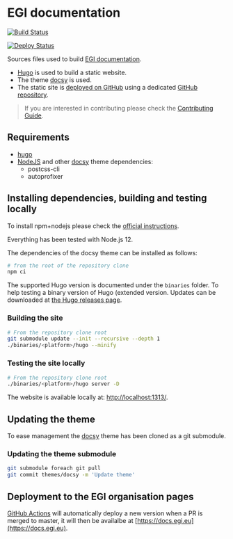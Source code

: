 # EGI documentation

[![Build Status](https://github.com/EGI-Foundation/documentation/workflows/Build%20documentation/badge.svg)](https://github.com/EGI-Foundation/documentation/actions)

[![Deploy Status](https://github.com/EGI-Foundation/documentation/workflows/Deploy%20to%20GitHub%20pages/badge.svg)](https://github.com/EGI-Foundation/documentation/actions)

Sources files used to build [EGI documentation](https://docs.egi.eu).

- [Hugo](https://gohugo.io/) is used to build a static website.
- The theme [docsy](https://www.docsy.dev) is used.
- The static site is
  [deployed on GitHub](https://gohugo.io/hosting-and-deployment/hosting-on-github/)
  using a dedicated
  [GitHub repository](https://github.com/EGI-Foundation/EGI-Foundation.github.io).

> If you are interested in contributing please check the
> [Contributing Guide](https://docs.egi.eu/about/contributing/).

## Requirements

- [hugo](https://gohugo.io)
- [NodeJS](https://nodejs.org/) and other
  [docsy](https://www.docsy.dev) theme dependencies:
  - postcss-cli
  - autoprofixer

## Installing dependencies, building and testing locally

To install npm+nodejs please check the
[official instructions](https://www.npmjs.com/get-npm).

Everything has been tested with Node.js 12.

The dependencies of the docsy theme can be installed as follows:

```sh
# from the root of the repository clone
npm ci
```

The supported Hugo version is documented under the `binaries` folder.
To help testing a binary version of Hugo (extended version. Updates
can be downloaded at
[the Hugo releases page](https://github.com/gohugoio/hugo/releases).

### Building the site

```sh
# From the repository clone root
git submodule update --init --recursive --depth 1
./binaries/<platform>/hugo --minify
```

### Testing the site locally

```sh
# From the repository clone root
./binaries/<platform>/hugo server -D
```

The website is available locally at:
[http://localhost:1313/](http://localhost:1313/).

## Updating the theme

To ease management the [docsy](https://www.docsy.dev/docs/getting-started/)
theme has been cloned as a git submodule.

### Updating the theme submodule

```sh
git submodule foreach git pull
git commit themes/docsy -m 'Update theme'
```

## Deployment to the EGI organisation pages

[GitHub Actions](https://github.com/EGI-Foundation/documentation/tree/master/.github/workflows)
will automatically deploy a new version when a PR is merged to master,
it will then be availalbe at [https://docs.egi.eu](https://docs.egi.eu).
